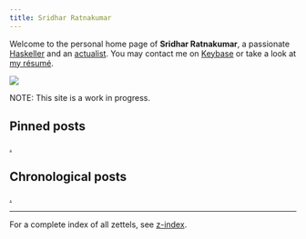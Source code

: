 ```yaml
---
title: Sridhar Ratnakumar
---
```


Welcome to the personal home page of **Sridhar Ratnakumar**, a passionate [Haskeller](https://www.haskell.org/) and an [actualist](https://www.actualists.org/). You may contact me on [Keybase](https://keybase.io/srid) or take a look at [my résumé]( https://srid.keybase.pub/resume.pdf).

![](https://srid.keybase.pub/me-small.jpeg)

NOTE: This site is a work in progress.

## Pinned posts

[.](zquery://search?tag=pinned&linkTheme=simple)

## Chronological posts

[.](zquery://search?tag=chrono&linkTheme=withDate)

---
For a complete index of all zettels, see [z-index](/z-index.html).
